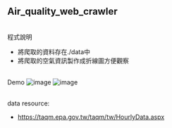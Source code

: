 ## Air_quality_web_crawler

</br>程式說明
* 將爬取的資料存在./data中
* 將爬取的空氣資訊製作成折線圖方便觀察

</br>Demo
![image](https://github.com/ChengTsungPao/project_of_nchu/tree/master/Air_quality_web_crawler/README1.PNG)
![image](https://github.com/ChengTsungPao/project_of_nchu/tree/master/Air_quality_web_crawler/README2.png)

</br>data resource:
* https://taqm.epa.gov.tw/taqm/tw/HourlyData.aspx